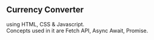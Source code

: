 ##    Currency Converter

using HTML, CSS & Javascript. <br>
Concepts used in it are Fetch API, Async Await, Promise.
